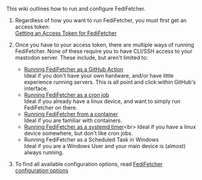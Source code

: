 This wiki outlines how to run and configure FediFetcher.

1. Regardless of how you want to run FediFetcher, you must first get an access token:<br>
   [Getting an Access Token for FediFetcher](https://github.com/nanos/FediFetcher/wiki/Getting-an-access-token-for-FediFetcher)

2. Once you have to your access token, there are multiple ways of running FediFetcher. None of these require you to have CLI/SSH access to your mastodon server. These include, but aren't limited to:<br>

   -  [Running FediFetcher as a GitHub Action](https://github.com/nanos/FediFetcher/wiki/Running-FediFetcher-as-a-GitHub-Action)<br>
      Ideal if you don't have your own hardware, and/or have little experience running servers. This is all point and click within GitHub's interface.
   - [Running FediFetcher as a cron job](https://github.com/nanos/FediFetcher/wiki/Running-FediFetcher-as-a-cron-job)<br>
     Ideal if you already have a linux device, and want to simply run FediFetcher on there.
   - [Running FediFetcher from a container](https://github.com/nanos/FediFetcher/wiki/Running-FediFetcher-from-a-container)<br>
      Ideal if you are familiar with containers.
   - [Running FediFetcher as a systemd timer](https://github.com/nanos/FediFetcher/wiki/Running-FediFetcher-as-a-systemd-timer.)<br>
     Ideal if you have a linux device somewhere, but don't like cron jobs.
   - Running FediFetcher as a Scheduled Task in Windows<br>
     Ideal if you are a Windows User and your main device is (almost) always running.

3. To find all available configuration options, read [FediFetcher configuration options](https://github.com/nanos/FediFetcher/wiki/FediFetcher-configuration-options)